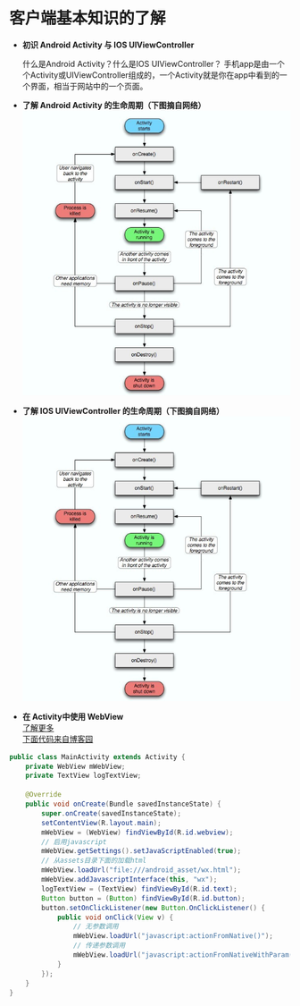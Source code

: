 # 客户端基本知识的了解
- **初识 Android Activity 与 IOS UIViewController**

  什么是Android Activity？什么是IOS UIViewController？
手机app是由一个个Activity或UIViewController组成的，一个Activity就是你在app中看到的一个界面，相当于网站中的一个页面。

- **了解 Android Activity 的生命周期（下图摘自网络）**
![avatar](../asserts/activity_lifecircle.png)

- **了解 IOS UIViewController 的生命周期（下图摘自网络）**
![avatar](../asserts/activity_lifecircle.png)

- **在 Activity中使用 WebView**  
[了解更多](https://mp.weixin.qq.com/s/4XRB7nqTVftL5K2jAMGVVg)  
[下面代码来自博客园](https://www.cnblogs.com/whoislcj/p/5980240.html)
```java
public class MainActivity extends Activity {
    private WebView mWebView;
    private TextView logTextView;

    @Override
    public void onCreate(Bundle savedInstanceState) {
        super.onCreate(savedInstanceState);
        setContentView(R.layout.main);
        mWebView = (WebView) findViewById(R.id.webview);
        // 启用javascript
        mWebView.getSettings().setJavaScriptEnabled(true);
        // 从assets目录下面的加载html
        mWebView.loadUrl("file:///android_asset/wx.html");
        mWebView.addJavascriptInterface(this, "wx");
        logTextView = (TextView) findViewById(R.id.text);
        Button button = (Button) findViewById(R.id.button);
        button.setOnClickListener(new Button.OnClickListener() {
            public void onClick(View v) {
                // 无参数调用
                mWebView.loadUrl("javascript:actionFromNative()");
                // 传递参数调用
                mWebView.loadUrl("javascript:actionFromNativeWithParam(" + "'come from Native'" + ")");
            }
        });
    }
}
```
